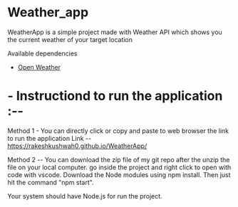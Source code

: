 # Weather_app

 WeatherApp is a simple project made with Weather API which shows you the current weather of your target location

  Available dependencies
- [Open Weather](https://openweathermap.org/)

# - Instructiond to run the application :--

  Method 1 - You can directly click or copy and paste to web browser the link to run the application
  Link  -- https://rakeshkushwah0.github.io/WeatherApp/

  Method 2 -- You can download the zip file of my git repo after the unzip the file on your local computer. go inside the project and right click
  to open with code with vscode. Download the Node modules using npm install. Then just hit the command "npm start".

  Your system should have Node.js for run the project. 
  
